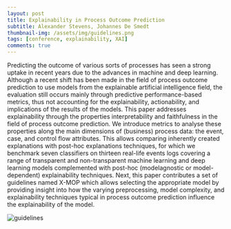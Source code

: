```yaml
---
layout: post
title: Explainability in Process Outcome Prediction
subtitle: Alexander Stevens, Johannes De Smedt
thumbnail-img: /assets/img/guidelines.png
tags: [conference, explainability, XAI]
comments: true
---
```


Predicting the outcome of various sorts of processes has seen a strong uptake in recent years
due to the advances in machine and deep learning. Although a recent shift has been made in
the field of process outcome prediction to use models from the explainable artificial intelligence
field, the evaluation still occurs mainly through predictive performance-based metrics, thus not
accounting for the explainability, actionability, and implications of the results of the models. This
paper addresses explainability through the properties interpretability and faithfulness in the field
of process outcome prediction. We introduce metrics to analyse these properties along the main
dimensions of (business) process data: the event, case, and control flow attributes. This allows
comparing inherently created explanations with post-hoc explanations techniques, for which we
benchmark seven classifiers on thirteen real-life events logs covering a range of transparent and
non-transparent machine learning and deep learning models complemented with post-hoc (modelagnostic
or model-dependent) explainability techniques. Next, this paper contributes a set of
guidelines named X-MOP which allows selecting the appropriate model by providing insight into
how the varying preprocessing, model complexity, and explainability techniques typical in process
outcome prediction influence the explainability of the model.

![guidelines](https://user-images.githubusercontent.com/75080516/207954132-4742ce74-7031-4595-a488-a97d98f0a428.png)
